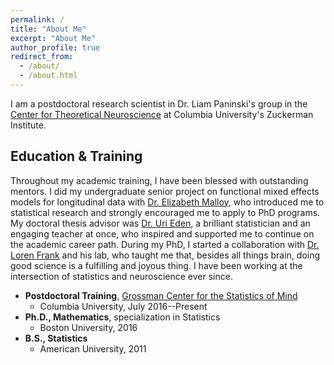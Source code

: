 ```yaml
---
permalink: /
title: "About Me"
excerpt: "About Me"
author_profile: true
redirect_from: 
  - /about/
  - /about.html
---
```



I am a postdoctoral research scientist in Dr. Liam Paninski's group in the [Center for Theoretical Neuroscience](https://ctn.zuckermaninstitute.columbia.edu/) at Columbia University's Zuckerman Institute.


Education & Training
------
Throughout my academic training, I have been blessed with outstanding mentors. I did my undergraduate senior project on functional mixed effects models for longitudinal data with [Dr. Elizabeth Malloy](https://www.american.edu/cas/faculty/malloy.cfm), who introduced me to statistical research and strongly encouraged me to apply to PhD programs. My doctoral thesis advisor was [Dr. Uri Eden](http://www.bu.edu/math/people/faculty/probability-and-statistics/eden/), a brilliant statistician and an engaging teacher at once, who inspired and supported me to continue on the academic career path. During my PhD, I started a collaboration with [Dr. Loren Frank](https://physiology.ucsf.edu/content/loren-frank-phd) and his lab, who taught me that, besides all things brain, doing good science is a fulfilling and joyous thing. I have been working at the intersection of statistics and neuroscience ever since.

* **Postdoctoral Training**, [Grossman Center for the Statistics of Mind](http://grossmancenter.columbia.edu/)
  * Columbia University, July 2016--Present
* **Ph.D., Mathematics**, specialization in Statistics
  * Boston University, 2016
* **B.S., Statistics**
  * American University, 2011
